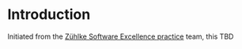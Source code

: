 # Introduction

Initiated from the [Zühlke Software Excellence practice](https://www.zuehlke.com/en/expertise/software-engineering) team, 
this TBD
